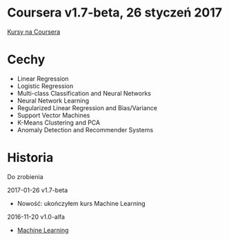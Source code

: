 ﻿# Coursera v1.7-beta, 26 styczeń 2017
[Kursy na Coursera](https://www.coursera.org/learn/machine-learning/home/welcome)

# Cechy

* Linear Regression
* Logistic Regression
* Multi-class Classification and Neural Networks
* Neural Network Learning
* Regularized Linear Regression and Bias/Variance
* Support Vector Machines
* K-Means Clustering and PCA
* Anomaly Detection and Recommender Systems

# Historia

Do zrobienia

2017-01-26 v1.7-beta

* Nowość: ukończyłem kurs Machine Learning

2016-11-20 v1.0-alfa

* [Machine Learning](https://www.coursera.org/learn/machine-learning/home/welcome)
